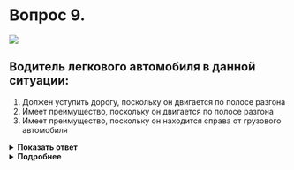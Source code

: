 # Вопрос 9.

![](https://s.drom.ru/i24227/pdd/tickets/2016/1542608432.jpg)

## Водитель легкового автомобиля в данной ситуации:

1. Должен уступить дорогу, поскольку он двигается по полосе разгона
2. Имеет преимущество, поскольку он двигается по полосе разгона
3. Имеет преимущество, поскольку он находится справа от грузового автомобиля

<details>
<summary><b>Показать ответ</b></summary>
Правильный ответ: 1
</details>
<details>
<summary><b>Подробнее</b></summary>
Водитель легкового автомобиля въезжает на дорогу с полосы разгона. Он обязан уступить дорогу транспортным средствам, движущимся по этой дороге.
(Пункт 8.10 ПДД)
</details>